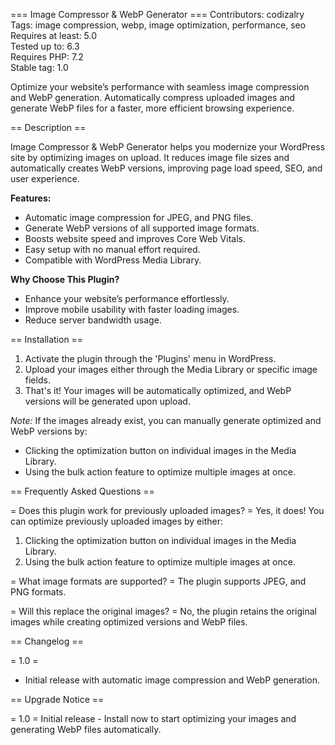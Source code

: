 === Image Compressor & WebP Generator ===
Contributors: codizalry
Tags: image compression, webp, image optimization, performance, seo  
Requires at least: 5.0  
Tested up to: 6.3  
Requires PHP: 7.2  
Stable tag: 1.0  

Optimize your website’s performance with seamless image compression and WebP generation. Automatically compress uploaded images and generate WebP files for a faster, more efficient browsing experience.

== Description ==

Image Compressor & WebP Generator helps you modernize your WordPress site by optimizing images on upload. It reduces image file sizes and automatically creates WebP versions, improving page load speed, SEO, and user experience.

**Features:**
- Automatic image compression for JPEG, and PNG files.
- Generate WebP versions of all supported image formats.
- Boosts website speed and improves Core Web Vitals.
- Easy setup with no manual effort required.
- Compatible with WordPress Media Library.

**Why Choose This Plugin?**
- Enhance your website’s performance effortlessly.
- Improve mobile usability with faster loading images.
- Reduce server bandwidth usage.

== Installation ==

1. Activate the plugin through the 'Plugins' menu in WordPress.  
2. Upload your images either through the Media Library or specific image fields.  
3. That's it! Your images will be automatically optimized, and WebP versions will be generated upon upload.  

*Note:* If the images already exist, you can manually generate optimized and WebP versions by:  
- Clicking the optimization button on individual images in the Media Library.  
- Using the bulk action feature to optimize multiple images at once.  


== Frequently Asked Questions ==

= Does this plugin work for previously uploaded images? =
Yes, it does! You can optimize previously uploaded images by either:
1. Clicking the optimization button on individual images in the Media Library.
2. Using the bulk action feature to optimize multiple images at once.

= What image formats are supported? =
The plugin supports JPEG, and PNG formats.

= Will this replace the original images? =
No, the plugin retains the original images while creating optimized versions and WebP files.

== Changelog ==

= 1.0 =
* Initial release with automatic image compression and WebP generation.

== Upgrade Notice ==

= 1.0 =
Initial release - Install now to start optimizing your images and generating WebP files automatically.


